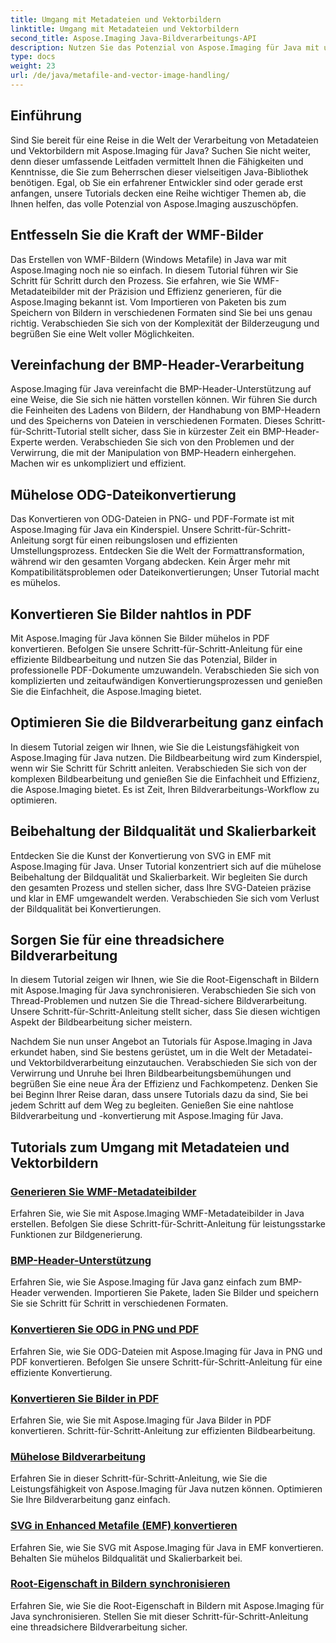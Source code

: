 ```yaml
---
title: Umgang mit Metadateien und Vektorbildern
linktitle: Umgang mit Metadateien und Vektorbildern
second_title: Aspose.Imaging Java-Bildverarbeitungs-API
description: Nutzen Sie das Potenzial von Aspose.Imaging für Java mit unseren Schritt-für-Schritt-Anleitungen. Erstellen Sie problemlos WMF-Metadateibilder, verarbeiten Sie BMP-Header und mehr.
type: docs
weight: 23
url: /de/java/metafile-and-vector-image-handling/
---
```

## Einführung

Sind Sie bereit für eine Reise in die Welt der Verarbeitung von Metadateien und Vektorbildern mit Aspose.Imaging für Java? Suchen Sie nicht weiter, denn dieser umfassende Leitfaden vermittelt Ihnen die Fähigkeiten und Kenntnisse, die Sie zum Beherrschen dieser vielseitigen Java-Bibliothek benötigen. Egal, ob Sie ein erfahrener Entwickler sind oder gerade erst anfangen, unsere Tutorials decken eine Reihe wichtiger Themen ab, die Ihnen helfen, das volle Potenzial von Aspose.Imaging auszuschöpfen.

## Entfesseln Sie die Kraft der WMF-Bilder

Das Erstellen von WMF-Bildern (Windows Metafile) in Java war mit Aspose.Imaging noch nie so einfach. In diesem Tutorial führen wir Sie Schritt für Schritt durch den Prozess. Sie erfahren, wie Sie WMF-Metadateibilder mit der Präzision und Effizienz generieren, für die Aspose.Imaging bekannt ist. Vom Importieren von Paketen bis zum Speichern von Bildern in verschiedenen Formaten sind Sie bei uns genau richtig. Verabschieden Sie sich von der Komplexität der Bilderzeugung und begrüßen Sie eine Welt voller Möglichkeiten.

## Vereinfachung der BMP-Header-Verarbeitung

Aspose.Imaging für Java vereinfacht die BMP-Header-Unterstützung auf eine Weise, die Sie sich nie hätten vorstellen können. Wir führen Sie durch die Feinheiten des Ladens von Bildern, der Handhabung von BMP-Headern und des Speicherns von Dateien in verschiedenen Formaten. Dieses Schritt-für-Schritt-Tutorial stellt sicher, dass Sie in kürzester Zeit ein BMP-Header-Experte werden. Verabschieden Sie sich von den Problemen und der Verwirrung, die mit der Manipulation von BMP-Headern einhergehen. Machen wir es unkompliziert und effizient.

## Mühelose ODG-Dateikonvertierung

Das Konvertieren von ODG-Dateien in PNG- und PDF-Formate ist mit Aspose.Imaging für Java ein Kinderspiel. Unsere Schritt-für-Schritt-Anleitung sorgt für einen reibungslosen und effizienten Umstellungsprozess. Entdecken Sie die Welt der Formattransformation, während wir den gesamten Vorgang abdecken. Kein Ärger mehr mit Kompatibilitätsproblemen oder Dateikonvertierungen; Unser Tutorial macht es mühelos.

## Konvertieren Sie Bilder nahtlos in PDF

Mit Aspose.Imaging für Java können Sie Bilder mühelos in PDF konvertieren. Befolgen Sie unsere Schritt-für-Schritt-Anleitung für eine effiziente Bildbearbeitung und nutzen Sie das Potenzial, Bilder in professionelle PDF-Dokumente umzuwandeln. Verabschieden Sie sich von komplizierten und zeitaufwändigen Konvertierungsprozessen und genießen Sie die Einfachheit, die Aspose.Imaging bietet.

## Optimieren Sie die Bildverarbeitung ganz einfach

In diesem Tutorial zeigen wir Ihnen, wie Sie die Leistungsfähigkeit von Aspose.Imaging für Java nutzen. Die Bildbearbeitung wird zum Kinderspiel, wenn wir Sie Schritt für Schritt anleiten. Verabschieden Sie sich von der komplexen Bildbearbeitung und genießen Sie die Einfachheit und Effizienz, die Aspose.Imaging bietet. Es ist Zeit, Ihren Bildverarbeitungs-Workflow zu optimieren.

## Beibehaltung der Bildqualität und Skalierbarkeit

Entdecken Sie die Kunst der Konvertierung von SVG in EMF mit Aspose.Imaging für Java. Unser Tutorial konzentriert sich auf die mühelose Beibehaltung der Bildqualität und Skalierbarkeit. Wir begleiten Sie durch den gesamten Prozess und stellen sicher, dass Ihre SVG-Dateien präzise und klar in EMF umgewandelt werden. Verabschieden Sie sich vom Verlust der Bildqualität bei Konvertierungen.

## Sorgen Sie für eine threadsichere Bildverarbeitung

In diesem Tutorial zeigen wir Ihnen, wie Sie die Root-Eigenschaft in Bildern mit Aspose.Imaging für Java synchronisieren. Verabschieden Sie sich von Thread-Problemen und nutzen Sie die Thread-sichere Bildverarbeitung. Unsere Schritt-für-Schritt-Anleitung stellt sicher, dass Sie diesen wichtigen Aspekt der Bildbearbeitung sicher meistern.

Nachdem Sie nun unser Angebot an Tutorials für Aspose.Imaging in Java erkundet haben, sind Sie bestens gerüstet, um in die Welt der Metadatei- und Vektorbildverarbeitung einzutauchen. Verabschieden Sie sich von der Verwirrung und Unruhe bei Ihren Bildbearbeitungsbemühungen und begrüßen Sie eine neue Ära der Effizienz und Fachkompetenz. Denken Sie bei Beginn Ihrer Reise daran, dass unsere Tutorials dazu da sind, Sie bei jedem Schritt auf dem Weg zu begleiten. Genießen Sie eine nahtlose Bildverarbeitung und -konvertierung mit Aspose.Imaging für Java.
## Tutorials zum Umgang mit Metadateien und Vektorbildern
### [Generieren Sie WMF-Metadateibilder](./generate-wmf-metafile-images/)
Erfahren Sie, wie Sie mit Aspose.Imaging WMF-Metadateibilder in Java erstellen. Befolgen Sie diese Schritt-für-Schritt-Anleitung für leistungsstarke Funktionen zur Bildgenerierung.
### [BMP-Header-Unterstützung](./bmp-header-support/)
Erfahren Sie, wie Sie Aspose.Imaging für Java ganz einfach zum BMP-Header verwenden. Importieren Sie Pakete, laden Sie Bilder und speichern Sie sie Schritt für Schritt in verschiedenen Formaten.
### [Konvertieren Sie ODG in PNG und PDF](./odg-file-format-support/)
Erfahren Sie, wie Sie ODG-Dateien mit Aspose.Imaging für Java in PNG und PDF konvertieren. Befolgen Sie unsere Schritt-für-Schritt-Anleitung für eine effiziente Konvertierung.
### [Konvertieren Sie Bilder in PDF](./pdf-dpi-settings-configuration/)
Erfahren Sie, wie Sie mit Aspose.Imaging für Java Bilder in PDF konvertieren. Schritt-für-Schritt-Anleitung zur effizienten Bildbearbeitung.
### [Mühelose Bildverarbeitung](./otg-file-format-support/)
Erfahren Sie in dieser Schritt-für-Schritt-Anleitung, wie Sie die Leistungsfähigkeit von Aspose.Imaging für Java nutzen können. Optimieren Sie Ihre Bildverarbeitung ganz einfach.
### [SVG in Enhanced Metafile (EMF) konvertieren](./convert-svg-to-enhanced-metafile/)
Erfahren Sie, wie Sie SVG mit Aspose.Imaging für Java in EMF konvertieren. Behalten Sie mühelos Bildqualität und Skalierbarkeit bei.
### [Root-Eigenschaft in Bildern synchronisieren](./synchronize-root-property-in-images/)
Erfahren Sie, wie Sie die Root-Eigenschaft in Bildern mit Aspose.Imaging für Java synchronisieren. Stellen Sie mit dieser Schritt-für-Schritt-Anleitung eine threadsichere Bildverarbeitung sicher.